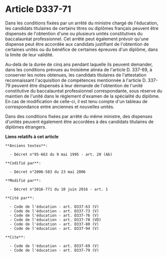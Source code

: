 # Article D337-71

Dans les conditions fixées par un arrêté du ministre chargé de l'éducation, les candidats titulaires de certains titres ou
diplômes français peuvent être dispensés de l'obtention d'une ou plusieurs unités constitutives du baccalauréat
professionnel. Cet arrêté peut également prévoir qu'une dispense peut être accordée aux candidats justifiant de l'obtention
de certaines unités ou du bénéfice de certaines épreuves d'un diplôme, dans la limite de leur validité. 

Au-delà de la durée de cinq ans pendant laquelle ils peuvent demander, dans les conditions prévues au troisième alinéa de
l'article D. 337-69, à conserver les notes obtenues, les candidats titulaires de l'attestation reconnaissant l'acquisition de
compétences mentionnée à l'article D. 337-79 peuvent être dispensés à leur demande de l'obtention de l'unité constitutive du
baccalauréat professionnel correspondante, sous réserve du maintien de l'unité dans le règlement d'examen de la spécialité du
diplôme. En cas de modification de celle-ci, il est tenu compte d'un tableau de correspondance entre anciennes et nouvelles
unités. 

Dans des conditions fixées par arrêté du même ministre, des dispenses d'unités peuvent également être accordées à des
candidats titulaires de diplômes étrangers.

**Liens relatifs à cet article**

	**Anciens textes**:

	  - Décret n°95-663 du 9 mai 1995 - art. 20 (Ab)

	**Codifié par**:

	  - Décret n°2006-583 du 23 mai 2006

	**Modifié par**:

	  - Décret n°2016-771 du 10 juin 2016 - art. 1

	**Cité par**:

	  - Code de l'éducation - art. D337-63 (V)
	  - Code de l'éducation - art. D337-73 (V)
	  - Code de l'éducation - art. D337-76 (V)
	  - Code de l'éducation - art. D337-78 (VD)
	  - Code de l'éducation - art. D337-80 (V)
	  - Code de l'éducation - art. D337-94 (V)

	**Cite**:

	  - Code de l'éducation - art. D337-69 (V)
	  - Code de l'éducation - art. D337-79 (V)
